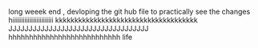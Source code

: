 long weeek end , devloping the git hub file to practically see the changes 
hiiiiiiiiiiiiiiiiiiiiiiii
kkkkkkkkkkkkkkkkkkkkkkkkkkkkkkkkkkkkk
JJJJJJJJJJJJJJJJJJJJJJJJJJJJJJJJJJJ
hhhhhhhhhhhhhhhhhhhhhhhhhhh
life 
